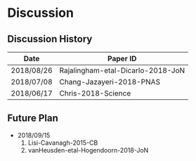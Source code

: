 # Discussion

## Discussion History
|   Date   |             Paper ID             |
|----------|----------------------------------|
|2018/08/26|Rajalingham-etal-Dicarlo-2018-JoN |
|2018/07/08|Chang-Jazayeri-2018-PNAS          |
|2018/06/17|Chris-2018-Science                |

## Future Plan

- 2018/09/15
  1. Lisi-Cavanagh-2015-CB
  1. vanHeusden-etal-Hogendoorn-2018-JoN
